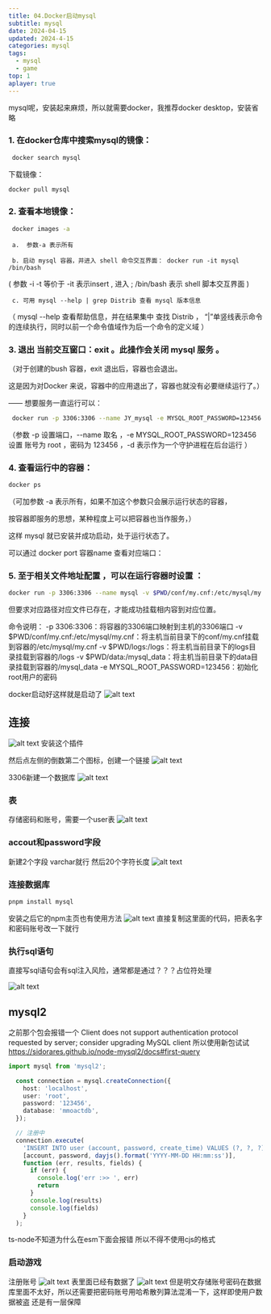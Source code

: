 ```yaml
---
title: 04.Docker启动mysql
subtitle: mysql
date: 2024-04-15
updated: 2024-4-15
categories: mysql
tags:
  - mysql
  - game
top: 1
aplayer: true
---
```


mysql呢，安装起来麻烦，所以就需要docker，我推荐docker desktop，安装省略

### 1. 在docker仓库中搜索mysql的镜像：
```bash
 docker search mysql
```
下载镜像：
```bash
docker pull mysql
```

### 2. 查看本地镜像：
```bash
 docker images -a
```
     a.  参数-a 表示所有

     b. 启动 mysql 容器，并进入 shell 命令交互界面： docker run -it mysql /bin/bash

  (  参数 -i -t 等价于 -it  表示insert , 进入 ;  /bin/bash 表示 shell 脚本交互界面 )

     c. 可用 mysql --help | grep Distrib 查看 mysql 版本信息

 （ mysql --help 查看帮助信息，并在结果集中 查找 Distrib ， “|”单竖线表示命令的连续执行，同时以前一个命令值域作为后一个命令的定义域 ）

### 3. 退出 当前交互窗口：exit 。此操作会关闭 mysql 服务 。

（对于创建的bush 容器，exit 退出后，容器也会退出。

   这是因为对Docker 来说，容器中的应用退出了，容器也就没有必要继续运行了。）

—— 想要服务一直运行可以：

```bash
 docker run -p 3306:3306 --name JY_mysql -e MYSQL_ROOT_PASSWORD=123456 -d mysql
```
（参数 -p 设置端口，--name 取名 ，-e MYSQL_ROOT_PASSWORD=123456 设置 账号为 root ，密码为 123456 ，-d 表示作为一个守护进程在后台运行 ）

### 4. 查看运行中的容器：
```bash
docker ps
```
（可加参数 -a 表示所有，如果不加这个参数只会展示运行状态的容器，

  按容器即服务的思想，某种程度上可以把容器也当作服务，）


这样 mysql 就已安装并成功启动，处于运行状态了。

可以通过 docker port 容器name 查看对应端口：

### 5. 至于相关文件地址配置 ，可以在运行容器时设置 ：

```bash
docker run -p 3306:3306 --name mysql -v $PWD/conf/my.cnf:/etc/mysql/my.cnf -v $PWD/logs:/logs -v $PWD/data:/mysql_data -e MYSQL_ROOT_PASSWORD=123456 -d mysql
```
但要求对应路径对应文件已存在，才能成功挂载相内容到对应位置。

命令说明：
 -p 3306:3306：将容器的3306端口映射到主机的3306端口
 -v $PWD/conf/my.cnf:/etc/mysql/my.cnf：将主机当前目录下的conf/my.cnf挂载到容器的/etc/mysql/my.cnf
 -v $PWD/logs:/logs：将主机当前目录下的logs目录挂载到容器的/logs
 -v $PWD/data:/mysql_data：将主机当前目录下的data目录挂载到容器的/mysql_data
 -e MYSQL_ROOT_PASSWORD=123456：初始化root用户的密码

docker启动好这样就是启动了
![alt text](./image-1.png)

## 连接
![alt text](./image.png)
安装这个插件

然后点左侧的倒数第二个图标，创建一个链接
![alt text](./image-2.png)

3306新建一个数据库
![alt text](./image-3.png)

### 表
存储密码和账号，需要一个user表
![alt text](./image-4.png)

### accout和password字段
新建2个字段 varchar就行 然后20个字符长度
![alt text](./image-5.png)

### 连接数据库

```bash
pnpm install mysql
```
安装之后它的npm主页也有使用方法
![alt text](./image-7.png)
直接复制这里面的代码，把表名字和密码账号改一下就行

### 执行sql语句
直接写sql语句会有sql注入风险，通常都是通过？？？占位符处理

![alt text](./image-6.png)

## mysql2
之前那个包会报错一个
Client does not support authentication protocol requested by server; consider upgrading MySQL client
所以使用新包试试
https://sidorares.github.io/node-mysql2/docs#first-query

```ts
import mysql from 'mysql2';

  const connection = mysql.createConnection({
    host: 'localhost',
    user: 'root',
    password: '123456',
    database: 'mmoactdb',
  });

  // 注册中
  connection.execute(
    'INSERT INTO user (account, password, create_time) VALUES (?, ?, ?)',
    [account, password, dayjs().format('YYYY-MM-DD HH:mm:ss')],
    function (err, results, fields) {
      if (err) {
        console.log('err :>> ', err)
        return
      }
      console.log(results)
      console.log(fields)
    }
  );
```

ts-node不知道为什么在esm下面会报错 所以不得不使用cjs的格式

### 启动游戏
注册账号
![alt text](./image-9.png)
表里面已经有数据了
![alt text](./image-8.png)
但是明文存储账号密码在数据库里面不太好，所以还需要把密码账号用哈希散列算法混淆一下，这样即使用户数据被盗 还是有一层保障
